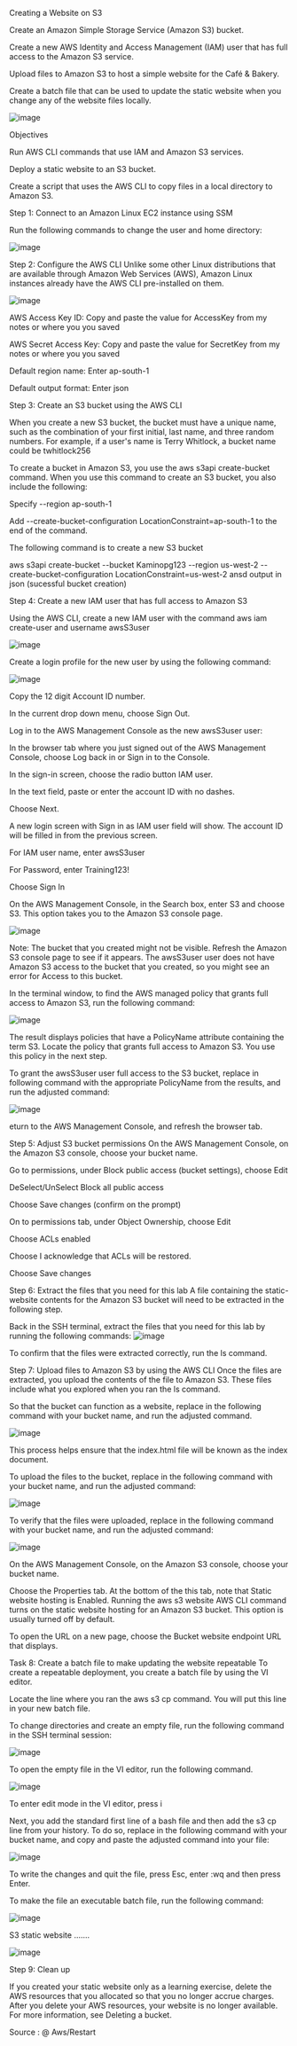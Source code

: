 Creating a Website on S3

Create an Amazon Simple Storage Service (Amazon S3) bucket.

Create a new AWS Identity and Access Management (IAM) user that has full access to the Amazon S3 service.

Upload files to Amazon S3 to host a simple website for the Café & Bakery.

Create a batch file that can be used to update the static website when you change any of the website files locally.

![image](https://github.com/AJAYKUMARREDDY7373/My-Training-Projects-Aws-/assets/154115376/a874a474-5393-443b-ab49-3d5a842cf009)

Objectives


Run AWS CLI commands that use IAM and Amazon S3 services.

Deploy a static website to an S3 bucket.

Create a script that uses the AWS CLI to copy files in a local directory to Amazon S3.

Step 1: Connect to an Amazon Linux EC2 instance using SSM

Run the following commands to change the user and home directory:

![image](https://github.com/AJAYKUMARREDDY7373/My-Training-Projects-Aws-/assets/154115376/33fb96c3-9d3c-4da0-ac92-5b92420e908f)

Step 2: Configure the AWS CLI
Unlike some other Linux distributions that are available through Amazon Web Services (AWS), Amazon Linux instances already have the AWS CLI pre-installed on them.

![image](https://github.com/AJAYKUMARREDDY7373/My-Training-Projects-Aws-/assets/154115376/b023b845-e901-4a87-9f20-9c43c6a1bf53)

AWS Access Key ID: Copy and paste the value for AccessKey from my notes or where you you saved

AWS Secret Access Key: Copy and paste the value for SecretKey from my notes or where you you saved

Default region name: Enter ap-south-1

Default output format: Enter json

Step 3: Create an S3 bucket using the AWS CLI

When you create a new S3 bucket, the bucket must have a unique name, such as the combination of your first initial, last name, and three random numbers. For example, if a user's name is Terry Whitlock, a bucket name could be twhitlock256

To create a bucket in Amazon S3, you use the aws s3api create-bucket command. When you use this command to create an S3 bucket, you also include the following:

Specify --region  ap-south-1

Add --create-bucket-configuration LocationConstraint=ap-south-1 to the end of the command.

The following  command is  to create a new S3 bucket

aws s3api create-bucket --bucket Kaminopg123 --region us-west-2 --create-bucket-configuration LocationConstraint=us-west-2 ansd output in json (sucessful bucket creation)

Step 4: Create a new IAM user that has full access to Amazon S3

Using the AWS CLI, create a new IAM user with the command aws iam create-user and username awsS3user

![image](https://github.com/AJAYKUMARREDDY7373/My-Training-Projects-Aws-/assets/154115376/36c17ae8-e561-4779-8e71-495ddba0067c)

Create a login profile for the new user by using the following command:

![image](https://github.com/AJAYKUMARREDDY7373/My-Training-Projects-Aws-/assets/154115376/cc9223e3-f41a-4c82-baae-9d4842f50db5)

Copy the 12 digit Account ID number.

In the current drop down menu, choose Sign Out.

Log in to the AWS Management Console as the new awsS3user user:

In the browser tab where you just signed out of the AWS Management Console, choose Log back in or Sign in to the Console. 

In the sign-in screen, choose the radio button IAM user.

In the text field, paste or enter the account ID with no dashes.

Choose Next.

A new login screen with Sign in as IAM user field will show. The account ID will be filled in from the previous screen.

For IAM user name, enter awsS3user

For Password, enter Training123!

Choose Sign In

On the AWS Management Console, in the Search box, enter S3 and choose S3. This option takes you to the Amazon S3 console page.

![image](https://github.com/AJAYKUMARREDDY7373/My-Training-Projects-Aws-/assets/154115376/223e3be3-a004-442b-a41f-b77a7ba77536)


Note: The bucket that you created might not be visible. Refresh the Amazon S3 console page to see if it appears. The awsS3user user does not have Amazon S3 access to the bucket that you created, so you might see an error for Access to this bucket.  

In the terminal window, to find the AWS managed policy that grants full access to Amazon S3, run the following command:

![image](https://github.com/AJAYKUMARREDDY7373/My-Training-Projects-Aws-/assets/154115376/e8f7c69a-0d2e-4b97-a9fb-9c5649fb07de)

The result displays policies that have a PolicyName attribute containing the term S3. Locate the policy that grants full access to Amazon S3. You use this policy in the next step.

To grant the awsS3user user full access to the S3 bucket, replace <policyYouFound> in following command with the appropriate PolicyName from the results, and run the adjusted command:

![image](https://github.com/AJAYKUMARREDDY7373/My-Training-Projects-Aws-/assets/154115376/f4290845-8d93-4ee6-9b99-dff26f27ddcd)

eturn to the AWS Management Console, and refresh the browser tab.

Step 5: Adjust S3 bucket permissions
On the AWS Management Console, on the Amazon S3 console, choose your bucket name.

Go to permissions, under Block public access (bucket settings), choose Edit

DeSelect/UnSelect Block all public access

Choose Save changes (confirm on the prompt)

On to permissions tab, under Object Ownership, choose Edit

Choose ACLs enabled

Choose I acknowledge that ACLs will be restored.

Choose Save changes

Step 6: Extract the files that you need for this lab
A file containing the static-website contents for the Amazon S3 bucket will need to be extracted in the following step.

Back in the SSH terminal, extract the files that you need for this lab by running the following commands:
![image](https://github.com/AJAYKUMARREDDY7373/My-Training-Projects-Aws-/assets/154115376/7e2659fa-dbfc-4719-8ef0-697a222b0c99)

To confirm that the files were extracted correctly, run the ls command.

Step 7: Upload files to Amazon S3 by using the AWS CLI
Once the files are extracted, you upload the contents of the file to Amazon S3. These files include what you explored when you ran the ls command.

So that the bucket can function as a website, replace <my-bucket> in the following command with your bucket name, and run the adjusted command. 


![image](https://github.com/AJAYKUMARREDDY7373/My-Training-Projects-Aws-/assets/154115376/357d3c17-3073-4d92-a152-74327d1e5ce9)

This process helps ensure that the index.html file will be known as the index document.

To upload the files to the bucket, replace <my-bucket> in the following command with your bucket name, and run the adjusted command:


![image](https://github.com/AJAYKUMARREDDY7373/My-Training-Projects-Aws-/assets/154115376/fc2d5e3e-9fe2-4ec7-bcdf-2b829b92c160)

To verify that the files were uploaded, replace <my-bucket> in the following command with your bucket name, and run the adjusted command:


![image](https://github.com/AJAYKUMARREDDY7373/My-Training-Projects-Aws-/assets/154115376/8de789d6-639e-429d-a5f5-bc37de7fac80)

On the AWS Management Console, on the Amazon S3 console, choose your bucket name.

Choose the Properties tab. At the bottom of the this tab, note that Static website hosting is Enabled. Running the aws s3 website AWS CLI command turns on the static website hosting for an Amazon S3 bucket. This option is usually turned off by default.

To open the URL on a new page, choose the Bucket website endpoint URL that displays.

Task 8: Create a batch file to make updating the website repeatable
To create a repeatable deployment, you create a batch file by using the VI editor. 

Locate the line where you ran the aws s3 cp command. You will put this line in your new batch file.

To change directories and create an empty file, run the following command in the SSH terminal session:


![image](https://github.com/AJAYKUMARREDDY7373/My-Training-Projects-Aws-/assets/154115376/efd2d94f-4629-4feb-9d53-5edd806dc045)

To open the empty file in the VI editor, run the following command.


![image](https://github.com/AJAYKUMARREDDY7373/My-Training-Projects-Aws-/assets/154115376/b0f9c44d-a7b6-4dbd-8848-0223cd7251bf)

To enter edit mode in the VI editor, press i

Next, you add the standard first line of a bash file and then add the s3 cp line from your history. To do so, replace <my-bucket> in the following command with your bucket name, and copy and paste the adjusted command into your file:


![image](https://github.com/AJAYKUMARREDDY7373/My-Training-Projects-Aws-/assets/154115376/8f6bcbdc-93fa-48e8-a04e-bbba63b573f4)

To write the changes and quit the file, press Esc, enter :wq and then press Enter.

To make the file an executable batch file, run the following command:

![image](https://github.com/AJAYKUMARREDDY7373/My-Training-Projects-Aws-/assets/154115376/7858bef9-0ebc-4e56-bb14-374589f2f277)

S3 static website .......

![image](https://github.com/AJAYKUMARREDDY7373/My-Training-Projects-Aws-/assets/154115376/e41b8f7d-3b65-4717-be2a-983ce69a3bed)


Step 9: Clean up

If you created your static website only as a learning exercise, delete the AWS resources that you allocated so that you no longer accrue charges. After you delete your AWS resources, your website is no longer available. For more information, see Deleting a bucket.

Source : @ Aws/Restart 













































